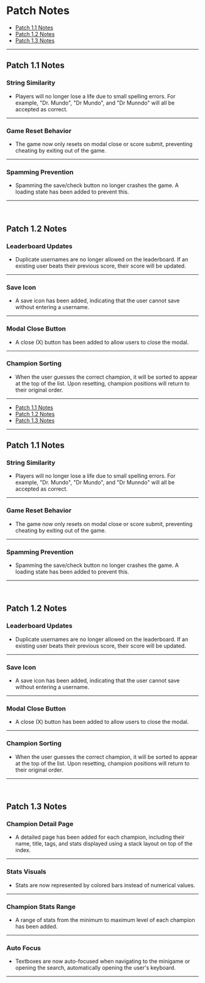 # Patch Notes

- [Patch 1.1 Notes](#patch-11-notes)
- [Patch 1.2 Notes](#patch-12-notes)
- [Patch 1.3 Notes](#patch-13-notes)

---

## Patch 1.1 Notes <a name="patch-11-notes"></a>

### **String Similarity**

- Players will no longer lose a life due to small spelling errors. For example, "Dr. Mundo", "Dr Mundo", and "Dr Munndo" will all be accepted as correct.

---

### **Game Reset Behavior**

- The game now only resets on modal close or score submit, preventing cheating by exiting out of the game.

---

### **Spamming Prevention**

- Spamming the save/check button no longer crashes the game. A loading state has been added to prevent this.

---

<br>

## Patch 1.2 Notes <a name="patch-12-notes"></a>

### **Leaderboard Updates**

- Duplicate usernames are no longer allowed on the leaderboard. If an existing user beats their previous score, their score will be updated.

---

### **Save Icon**

- A save icon has been added, indicating that the user cannot save without entering a username.

---

### **Modal Close Button**

- A close (X) button has been added to allow users to close the modal.

---

### **Champion Sorting**

- When the user guesses the correct champion, it will be sorted to appear at the top of the list. Upon resetting, champion positions will return to their original order.

---

- [Patch 1.1 Notes](#patch-11-notes)
- [Patch 1.2 Notes](#patch-12-notes)
- [Patch 1.3 Notes](#patch-13-notes)

---

## Patch 1.1 Notes <a name="patch-11-notes"></a>

### **String Similarity**

- Players will no longer lose a life due to small spelling errors. For example, "Dr. Mundo", "Dr Mundo", and "Dr Munndo" will all be accepted as correct.

---

### **Game Reset Behavior**

- The game now only resets on modal close or score submit, preventing cheating by exiting out of the game.

---

### **Spamming Prevention**

- Spamming the save/check button no longer crashes the game. A loading state has been added to prevent this.

---

<br>

## Patch 1.2 Notes <a name="patch-12-notes"></a>

### **Leaderboard Updates**

- Duplicate usernames are no longer allowed on the leaderboard. If an existing user beats their previous score, their score will be updated.

---

### **Save Icon**

- A save icon has been added, indicating that the user cannot save without entering a username.

---

### **Modal Close Button**

- A close (X) button has been added to allow users to close the modal.

---

### **Champion Sorting**

- When the user guesses the correct champion, it will be sorted to appear at the top of the list. Upon resetting, champion positions will return to their original order.

---

<br>

## Patch 1.3 Notes <a name="patch-13-notes"></a>

### **Champion Detail Page**

- A detailed page has been added for each champion, including their name, title, tags, and stats displayed using a stack layout on top of the index.

---

### **Stats Visuals**

- Stats are now represented by colored bars instead of numerical values.

---

### **Champion Stats Range**

- A range of stats from the minimum to maximum level of each champion has been added.

---

### **Auto Focus**

- Textboxes are now auto-focused when navigating to the minigame or opening the search, automatically opening the user's keyboard.

---
